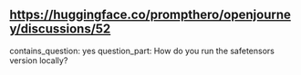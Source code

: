 ## https://huggingface.co/prompthero/openjourney/discussions/52

contains_question: yes
question_part: How do you run the safetensors version locally?